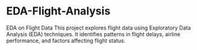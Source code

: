 # EDA-Flight-Analysis
EDA on Flight Data This project explores flight data using Exploratory Data Analysis (EDA) techniques. It identifies patterns in flight delays, airline performance, and factors affecting flight status.
